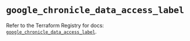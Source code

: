 # `google_chronicle_data_access_label`

Refer to the Terraform Registry for docs: [`google_chronicle_data_access_label`](https://registry.terraform.io/providers/hashicorp/google-beta/6.27.0/docs/resources/google_chronicle_data_access_label).
